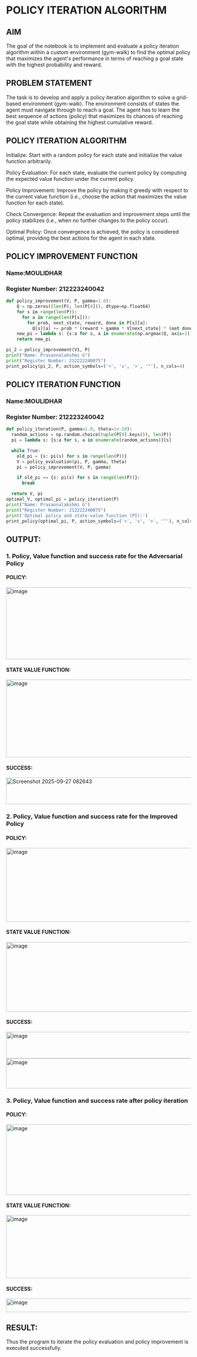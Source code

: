 # POLICY ITERATION ALGORITHM

## AIM
The goal of the notebook is to implement and evaluate a policy iteration algorithm within a custom environment (gym-walk) to find the optimal policy that maximizes the agent's performance in terms of reaching a goal state with the highest probability and reward.

## PROBLEM STATEMENT
The task is to develop and apply a policy iteration algorithm to solve a grid-based environment (gym-walk). The environment consists of states the agent must navigate through to reach a goal. The agent has to learn the best sequence of actions (policy) that maximizes its chances of reaching the goal state while obtaining the highest cumulative reward.

## POLICY ITERATION ALGORITHM
Initialize: Start with a random policy for each state and initialize the value function arbitrarily.

Policy Evaluation: For each state, evaluate the current policy by computing the expected value function under the current policy.

Policy Improvement: Improve the policy by making it greedy with respect to the current value function (i.e., choose the action that maximizes the value function for each state).

Check Convergence: Repeat the evaluation and improvement steps until the policy stabilizes (i.e., when no further changes to the policy occur).

Optimal Policy: Once convergence is achieved, the policy is considered optimal, providing the best actions for the agent in each state.

## POLICY IMPROVEMENT FUNCTION
### Name:MOULIDHAR
### Register Number: 212223240042
```python
def policy_improvement(V, P, gamma=1.0):
    Q = np.zeros((len(P), len(P[0])), dtype=np.float64)
    for s in range(len(P)):
      for a in range(len(P[s])):
        for prob, next_state, reward, done in P[s][a]:
          Q[s][a] += prob * (reward + gamma * V[next_state] * (not done))
    new_pi = lambda s: {s:a for s, a in enumerate(np.argmax(Q, axis=1))}[s]
    return new_pi

pi_2 = policy_improvement(V1, P)
print("Name: Prasannalakshmi G")
print("Register Number: 212222240075")
print_policy(pi_2, P, action_symbols=('<', 'v', '>', '^'), n_cols=4)

```
## POLICY ITERATION FUNCTION
### Name:MOULIDHAR
### Register Number: 212223240042
```python
def policy_iteration(P, gamma=1.0, theta=1e-10):
  random_actions = np.random.choice(tuple(P[0].keys()), len(P))
  pi = lambda s: {s:a for s, a in enumerate(random_actions)}[s]

  while True:
    old_pi = {s: pi(s) for s in range(len(P))}
    V = policy_evaluation(pi, P, gamma, theta)
    pi = policy_improvement(V, P, gamma)

    if old_pi == {s: pi(s) for s in range(len(P))}:
      break

  return V, pi
optimal_V, optimal_pi = policy_iteration(P)
print("Name: Prasannalakshmi G")
print("Register Number: 212222240075")
print('Optimal policy and state-value function (PI):')
print_policy(optimal_pi, P, action_symbols=('<', 'v', '>', '^'), n_cols=4)

```

## OUTPUT:
### 1. Policy, Value function and success rate for the Adversarial Policy
#### POLICY:
<img width="1024" height="196" alt="image" src="https://github.com/user-attachments/assets/aaf18268-2e8b-4561-8ed4-b5ba058515a0" />


#### STATE VALUE FUNCTION:
<img width="759" height="212" alt="image" src="https://github.com/user-attachments/assets/dc422905-5cca-4b94-a8d9-af0726b306a0" />


#### SUCCESS:
<img width="1220" height="73" alt="Screenshot 2025-09-27 082643" src="https://github.com/user-attachments/assets/ecaf1005-502a-4496-9703-04e5513c4161" />


### 2. Policy, Value function and success rate for the Improved Policy
#### POLICY:
<img width="750" height="201" alt="image" src="https://github.com/user-attachments/assets/6afbe09c-ef8d-4ab3-8784-88106e7a53b8" />

#### STATE VALUE FUNCTION:
<img width="901" height="190" alt="image" src="https://github.com/user-attachments/assets/f0a6a647-6057-4568-982f-b69345e42c58" />


#### SUCCESS:
<img width="644" height="72" alt="image" src="https://github.com/user-attachments/assets/4f72a228-b806-40aa-9b33-a897dae74c80" />
<img width="909" height="82" alt="image" src="https://github.com/user-attachments/assets/ecd6148c-172d-4756-9f1f-2f5060ea097d" />



### 3. Policy, Value function and success rate after policy iteration
#### POLICY:
<img width="764" height="192" alt="image" src="https://github.com/user-attachments/assets/549b54b1-6995-4e29-9c50-9b96ca9bde8a" />


#### STATE VALUE FUNCTION:
<img width="1193" height="172" alt="image" src="https://github.com/user-attachments/assets/6fb45cc0-da25-4806-86da-01a373ff132d" />


#### SUCCESS:
<img width="772" height="37" alt="image" src="https://github.com/user-attachments/assets/fcb37c4f-76d8-415e-9dea-17937677744b" />




## RESULT:
Thus the program to iterate the policy evaluation and policy improvement is executed successfully.
